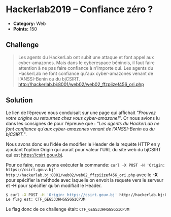 # Hackerlab2019 – Confiance zéro ?

* **Category:** Web
* **Points:** 150

## Challenge

> Les agents du HackerLab ont subit une attaque et font appel aux cyber-amazones. Mais dans le cyberespace béninois,
>il faut faire attention à ne pas faire confiance à n'importe qui. Les agents du HackerLab ne font confiance qu'aux
>cyber-amazones venant de l'ANSSI-Benin ou du bjCSIRT.
>http://hackerlab.bj:8001/web02/web02_ffzpiizef456_ori.php

## Solution
Le lien de l’épreuve nous conduisait sur une page qui affichait _"Prouvez votre origine ou retournez chez vous cyber-amazone!"_. Or nous avions lu dans les consignes de pour l’épreuve que : _"Les agents du HackerLab ne font confiance qu'aux cyber-amazones venant de l'ANSSI-Benin ou du bjCSIRT."_.

Nous avons donc eu l’idée de modifier le Header de la requète HTTP en y ajoutant l’option Origin qui aurait pour valeur l’URL du site web du bjCSIRT qui est https://csirt.gouv.bj.

Pour ce faire, nous avons exécuter la commande: `curl -X POST -H 'Origin: https://csirt.gouv.bj' http://hackerlab.bj:8001/web02/web02_ffzpiizef456_ori.php`  avec le <b>-X</b> pour spécifier la méthode avec laquelle on envoit la requete vers le serveur et <b>-H</b> pour spécifier qu’on modifiait le Header.
```bash
$ curl -X POST -H 'Origin: https://csirt.gouv.bj' http://hackerlab.bj:8001/web02/web02_ffzpiizef456_ori.php
Le flag est: CTF_GEG533HHGGSGG1CPJM
```

Le flag donc de ce challenge était: ```CTF_GEG533HHGGSGG1CPJM```
